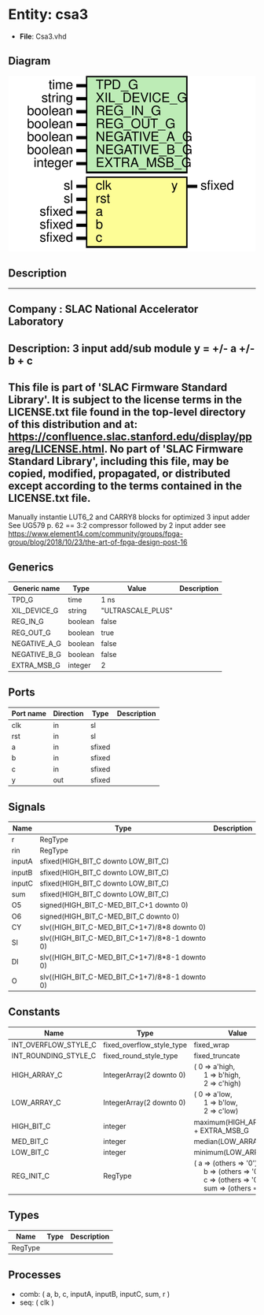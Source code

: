 # Entity: csa3

- **File**: Csa3.vhd
## Diagram

![Diagram](Csa3.svg "Diagram")
## Description

-----------------------------------------------------------------------------
 Company    : SLAC National Accelerator Laboratory
-----------------------------------------------------------------------------
 Description: 3 input add/sub module y = +/- a +/- b + c
-----------------------------------------------------------------------------
 This file is part of 'SLAC Firmware Standard Library'.
 It is subject to the license terms in the LICENSE.txt file found in the
 top-level directory of this distribution and at:
    https://confluence.slac.stanford.edu/display/ppareg/LICENSE.html.
 No part of 'SLAC Firmware Standard Library', including this file,
 may be copied, modified, propagated, or distributed except according to
 the terms contained in the LICENSE.txt file.
-----------------------------------------------------------------------------
 Manually instantie LUT6_2 and CARRY8 blocks for optimized 3 input adder
 See UG579 p. 62 == 3:2 compressor followed by 2 input adder
 see https://www.element14.com/community/groups/fpga-group/blog/2018/10/23/the-art-of-fpga-design-post-16
## Generics

| Generic name | Type    | Value             | Description |
| ------------ | ------- | ----------------- | ----------- |
| TPD_G        | time    | 1 ns              |             |
| XIL_DEVICE_G | string  | "ULTRASCALE_PLUS" |             |
| REG_IN_G     | boolean | false             |             |
| REG_OUT_G    | boolean | true              |             |
| NEGATIVE_A_G | boolean | false             |             |
| NEGATIVE_B_G | boolean | false             |             |
| EXTRA_MSB_G  | integer | 2                 |             |
## Ports

| Port name | Direction | Type   | Description |
| --------- | --------- | ------ | ----------- |
| clk       | in        | sl     |             |
| rst       | in        | sl     |             |
| a         | in        | sfixed |             |
| b         | in        | sfixed |             |
| c         | in        | sfixed |             |
| y         | out       | sfixed |             |
## Signals

| Name   | Type                                           | Description |
| ------ | ---------------------------------------------- | ----------- |
| r      | RegType                                        |             |
| rin    | RegType                                        |             |
| inputA | sfixed(HIGH_BIT_C downto LOW_BIT_C)            |             |
| inputB | sfixed(HIGH_BIT_C downto LOW_BIT_C)            |             |
| inputC | sfixed(HIGH_BIT_C downto LOW_BIT_C)            |             |
| sum    | sfixed(HIGH_BIT_C downto LOW_BIT_C)            |             |
| O5     | signed(HIGH_BIT_C-MED_BIT_C+1 downto 0)        |             |
| O6     | signed(HIGH_BIT_C-MED_BIT_C downto 0)          |             |
| CY     | slv((HIGH_BIT_C-MED_BIT_C+1+7)/8*8 downto 0)   |             |
| SI     | slv((HIGH_BIT_C-MED_BIT_C+1+7)/8*8-1 downto 0) |             |
| DI     | slv((HIGH_BIT_C-MED_BIT_C+1+7)/8*8-1 downto 0) |             |
| O      | slv((HIGH_BIT_C-MED_BIT_C+1+7)/8*8-1 downto 0) |             |
## Constants

| Name                 | Type                      | Value                                                                                                                                                                                                                                  | Description |
| -------------------- | ------------------------- | -------------------------------------------------------------------------------------------------------------------------------------------------------------------------------------------------------------------------------------- | ----------- |
| INT_OVERFLOW_STYLE_C | fixed_overflow_style_type |  fixed_wrap                                                                                                                                                                                                                            |             |
| INT_ROUNDING_STYLE_C | fixed_round_style_type    |  fixed_truncate                                                                                                                                                                                                                        |             |
| HIGH_ARRAY_C         | IntegerArray(2 downto 0)  |  (       0 => a'high,<br><span style="padding-left:20px">       1 => b'high,<br><span style="padding-left:20px">       2 => c'high)                                                                                                    |             |
| LOW_ARRAY_C          | IntegerArray(2 downto 0)  |  (       0 => a'low,<br><span style="padding-left:20px">       1 => b'low,<br><span style="padding-left:20px">       2 => c'low)                                                                                                       |             |
| HIGH_BIT_C           | integer                   |  maximum(HIGH_ARRAY_C) + EXTRA_MSB_G                                                                                                                                                                                                   |             |
| MED_BIT_C            | integer                   |  median(LOW_ARRAY_C)                                                                                                                                                                                                                   |             |
| LOW_BIT_C            | integer                   |  minimum(LOW_ARRAY_C)                                                                                                                                                                                                                  |             |
| REG_INIT_C           | RegType                   |  (       a   => (others => '0'),<br><span style="padding-left:20px">       b   => (others => '0'),<br><span style="padding-left:20px">       c   => (others => '0'),<br><span style="padding-left:20px">       sum => (others => '0')) |             |
## Types

| Name    | Type | Description |
| ------- | ---- | ----------- |
| RegType |      |             |
## Processes
- comb: ( a, b, c, inputA, inputB, inputC, sum, r )
- seq: ( clk )
